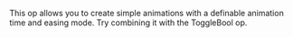 This op allows you to create simple animations with a definable animation time and easing mode. Try combining it with the ToggleBool op.